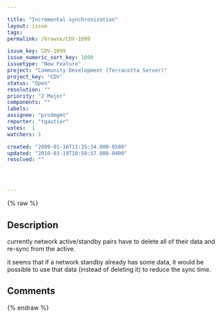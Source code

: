 ```yaml
---

title: "Incremental synchronization"
layout: issue
tags: 
permalink: /browse/CDV-1099

issue_key: CDV-1099
issue_numeric_sort_key: 1099
issuetype: "New Feature"
project: "Community Development (Terracotta Server)"
project_key: "CDV"
status: "Open"
resolution: ""
priority: "2 Major"
components: ""
labels: 
assignee: "prodmgmt"
reporter: "tgautier"
votes:  1
watchers: 1

created: "2009-01-16T11:35:34.000-0500"
updated: "2010-03-19T18:58:57.000-0400"
resolved: ""




---
```


{% raw %}

## Description

<div markdown="1" class="description">

currently network active/standby pairs have to delete all of their data and re-sync from the active.

it seems that if a network standby already has some data, it would be possible to use that data (instead of deleting it) to reduce the sync time.




</div>

## Comments



{% endraw %}
